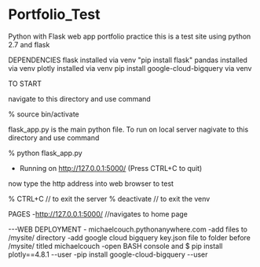# Portfolio_Test
Python with Flask web app portfolio practice
this is a test site using python 2.7 and flask

DEPENDENCIES
flask installed via venv "pip install flask"
pandas installed via venv
plotly installed via venv
pip install google-cloud-bigquery via venv


TO START

navigate to this directory and use command

% source bin/activate

flask_app.py is the main python file. To run on local server nagivate to this directory and use command

% python flask_app.py
 * Running on http://127.0.0.1:5000/ (Press CTRL+C to quit)

now type the http address into web browser to test

% CTRL+C 			// to exit the server
% deactivate		// to exit the venv

PAGES
-http://127.0.0.1:5000/			//navigates to home page

---WEB DEPLOYMENT - michaelcouch.pythonanywhere.com
-add files to /mysite/ directory
-add google cloud bigquery key.json file to folder before /mysite/ titled michaelcouch
-open BASH console and $ pip install plotly==4.8.1 --user
	-pip install google-cloud-bigquery --user
